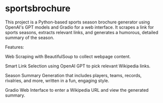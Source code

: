 # sportsbrochure
This project is a Python-based sports season brochure generator using OpenAI's GPT models and Gradio for a web interface. It scrapes a link for sports seasons, extracts relevant links, and generates a humorous, detailed summary of the season.

Features:

Web Scraping with BeautifulSoup to collect webpage content.

Smart Link Selection using OpenAI GPT to pick relevant Wikipedia links.

Season Summary Generation that includes players, teams, records, rivalries, and more, written in a fun, engaging style.

Gradio Web Interface to enter a Wikipedia URL and view the generated summary.
